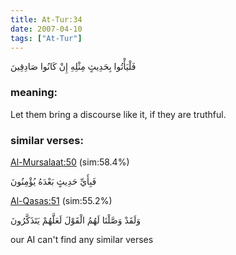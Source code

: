 ```yaml
---
title: At-Tur:34
date: 2007-04-10
tags: ["At-Tur"]
---
```

فَلْيَأْتُوا بِحَدِيثٍ مِثْلِهِ إِنْ كَانُوا صَادِقِينَ
### meaning: 
Let them bring a discourse like it, if they are truthful.
### similar verses: 

[Al-Mursalaat:50](/77/50) (sim:58.4%)

فَبِأَيِّ حَدِيثٍ بَعْدَهُ يُؤْمِنُونَ

[Al-Qasas:51](/28/51) (sim:55.2%)

وَلَقَدْ وَصَّلْنَا لَهُمُ الْقَوْلَ لَعَلَّهُمْ يَتَذَكَّرُونَ

our AI can't find any similar verses


